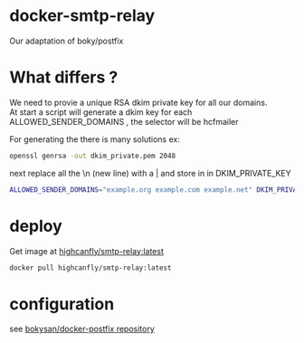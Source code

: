 # docker-smtp-relay
Our adaptation of boky/postfix

# What differs ?
We need to provie a unique RSA dkim private key for all our domains.  
At start a script will generate a dkim key for each ALLOWED_SENDER_DOMAINS , the selector will be hcfmailer
  
For generating the there is many solutions ex:  
```sh
openssl genrsa -out dkim_private.pem 2048
```
next replace all the \n (new line) with a |  and store in in DKIM_PRIVATE_KEY  
```sh
ALLOWED_SENDER_DOMAINS="example.org example.com example.net" DKIM_PRIVATE_KEY="-----BEGIN PRIVATE KEY-----|MIIEvQIBADANBgkqhkiG9w0BAQEFAASCBKcwggSjAgEAAoIBAQC6VtJoI7dkG9Pl|QkKPQKbVQ7g0+FiQEnNoHU0=|-----END PRIVATE KEY-----" docker run -e DKIM_PRIVATE_KEY -e highcanfly/smtp-relay:latest
```
# deploy
Get image at [highcanfly/smtp-relay:latest](https://hub.docker.com/r/highcanfly/smtp-relay)
```sh
docker pull highcanfly/smtp-relay:latest
```

# configuration
see [bokysan/docker-postfix repository](https://github.com/bokysan/docker-postfix)

